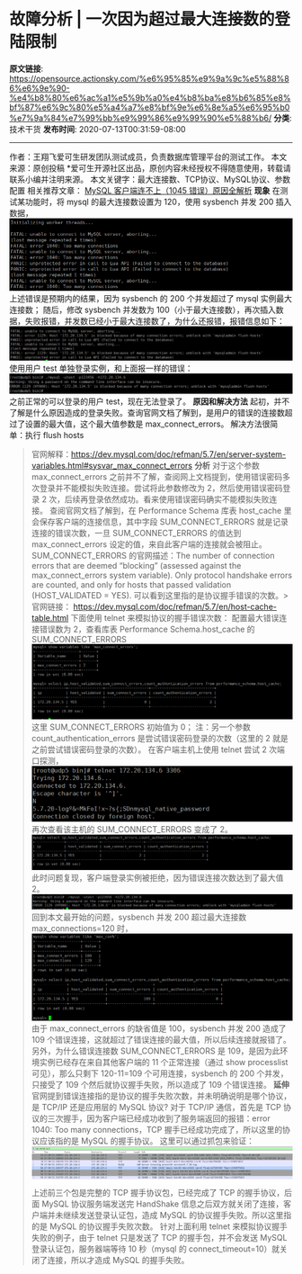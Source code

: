 # 故障分析 | 一次因为超过最大连接数的登陆限制

**原文链接**: https://opensource.actionsky.com/%e6%95%85%e9%9a%9c%e5%88%86%e6%9e%90-%e4%b8%80%e6%ac%a1%e5%9b%a0%e4%b8%ba%e8%b6%85%e8%bf%87%e6%9c%80%e5%a4%a7%e8%bf%9e%e6%8e%a5%e6%95%b0%e7%9a%84%e7%99%bb%e9%99%86%e9%99%90%e5%88%b6/
**分类**: 技术干货
**发布时间**: 2020-07-13T00:31:59-08:00

---

作者：王翔飞爱可生研发团队测试成员，负责数据库管理平台的测试工作。
本文来源：原创投稿
*爱可生开源社区出品，原创内容未经授权不得随意使用，转载请联系小编并注明来源。
本文关键字：最大连接数、TCP协议、MySQL协议、参数配置
相关推荐文章：
[MySQL 客户端连不上（1045 错误）原因全解析](https://opensource.actionsky.com/20190715-mysql/)
**现象**
在测试某功能时，将 mysql 的最大连接数设置为 120，使用 sysbench 并发 200 插入数据，
![](.img/8922f870.png)											
上述错误是预期内的结果，因为 sysbench 的 200 个并发超过了 mysql 实例最大连接数；
随后，修改 sysbench 并发数为 100（小于最大连接数），再次插入数据，失败报错，并发数已经小于最大连接数了，为什么还报错，报错信息如下：
![](.img/8c2c4824.png)											
使用用户 test 单独登录实例，和上面报一样的错误：
![](.img/7c6da95a.png)											
之前正常的可以登录的用户 test，现在无法登录了。
**原因和解决方法**
起初，并不了解是什么原因造成的登录失败。查询官网文档了解到，是用户的错误的连接数超过了设置的最大值，这个最大值参数是 max_connect_errors。
解决方法很简单：执行 flush hosts
> 官网解释：https://dev.mysql.com/doc/refman/5.7/en/server-system-variables.html#sysvar_max_connect_errors
**分析**
对于这个参数 max_connect_errors 之前并不了解，查阅网上文档提到，使用错误密码多次登录并不能模拟失败连接。尝试将此参数修改为 2，然后使用错误密码登录 2 次，后续再登录依然成功。看来使用错误密码确实不能模拟失败连接。
查阅官网文档了解到，在 Performance Schema 库表 host_cache 里会保存客户端的连接信息，其中字段 SUM_CONNECT_ERRORS 就是记录连接的错误次数，一旦 SUM_CONNECT_ERRORS 的值达到 max_connect_errors 设定的值，来自此客户端的连接就会被阻止。
SUM_CONNECT_ERRORS 的官网描述：The number of connection errors that are deemed “blocking” (assessed against the max_connect_errors system variable). Only protocol handshake errors are counted, and only for hosts that passed validation (HOST_VALIDATED = YES).
可以看到这里指的是协议握手错误的次数。> 官网链接：
https://dev.mysql.com/doc/refman/5.7/en/host-cache-table.html
下面使用 telnet 来模拟协议的握手错误次数：
配置最大错误连接错误数为 2，查看库表 Performance Schema.host_cache 的 SUM_CONNECT_ERRORS
![](.img/53bf5273.png)											
这里 SUM_CONNECT_ERRORS 初始值为 0；
注：另一个参数 count_authentication_errors 是尝试错误密码登录的次数（这里的 2 就是之前尝试错误密码登录的次数）。
在客户端主机上使用 telnet 尝试 2 次端口探测，
![](.img/c0e2e1eb.png)											
再次查看该主机的 SUM_CONNECT_ERRORS 变成了 2。
![](.img/6b44ff15.png)											
此时问题复现，客户端登录实例被拒绝，因为错误连接次数达到了最大值 2。
![](.img/6573d901.png)											
回到本文最开始的问题，sysbench 并发 200 超过最大连接数 max_connections=120 时，
![](.img/9fa9c473.png)											
由于 max_connect_errors 的缺省值是 100，sysbench 并发 200 造成了 109 个错误连接，这就超过了错误连接的最大值，所以后续连接就报错了。
另外，为什么错误连接数 SUM_CONNECT_ERRORS 是 109，是因为此环境实例已经存在来自其他客户端的 11 个正常连接（通过 show processlist 可见），那么只剩下 120-11=109 个可用连接，sysbench 的 200 个并发，只接受了 109 个然后就协议握手失败，所以造成了 109 个错误连接。
**延伸**
官网提到错误连接指的是协议的握手失败次数，并未明确说明是哪个协议，是 TCP/IP 还是应用层的 MySQL 协议?
对于 TCP/IP 通信，首先是 TCP 协议的三次握手，因为客户端已经成功收到了服务端返回的报错：error 1040: Too many connections，TCP 握手已经成功完成了，所以这里的协议应该指的是 MySQL 的握手协议。
这里可以通过抓包来验证：
![](.img/3b408038.png)											
上述前三个包是完整的 TCP 握手协议包，已经完成了 TCP 的握手协议，后面 MySQL 协议服务端发送完 HandShake 信息之后双方就关闭了连接，客户端并未继续发送登录认证包，造成 MySQL 的协议握手失败。所以这里指的是 MySQL 的协议握手失败次数。
针对上面利用 telnet 来模拟协议握手失败的例子，由于 telnet 只是发送了 TCP 的握手包，并不会发送 MySQL 登录认证包，服务器端等待 10 秒（mysql 的 connect_timeout=10）就关闭了连接，所以才造成 MySQL 的握手失败。